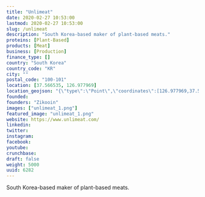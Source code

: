 ```yaml
---
title: "Unlimeat"
date: 2020-02-27 10:53:00
lastmod: 2020-02-27 10:53:00
slug: /unlimeat
description: "South Korea-based maker of plant-based meats."
proteins: [Plant-Based]
products: [Meat]
business: [Production]
finance_type: []
country: "South Korea"
country_code: "KR"
city: ""
postal_code: "100-101"
location: [37.566535, 126.977969]
location_geojson: "{\"type\":\"Point\",\"coordinates\":[126.977969,37.566535]}"
founded: 
founders: "Zikooin"
images: ["unlimeat_1.png"]
featured_image: "unlimeat_1.png"
website: https://www.unlimeat.com/
linkedin: 
twitter: 
instagram: 
facebook: 
youtube: 
crunchbase: 
draft: false
weight: 5000
uuid: 6282
---
```

South Korea-based maker of plant-based meats.
